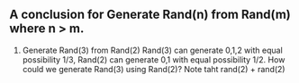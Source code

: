 ## A conclusion for Generate Rand(n) from Rand(m) where n > m. 
1. Generate Rand(3) from Rand(2)
   Rand(3) can generate 0,1,2 with equal possibility 1/3, Rand(2) can generate 0,1 with equal possibility 1/2. How could we generate Rand(3) using Rand(2)?
   Note taht rand(2) + rand(2)
